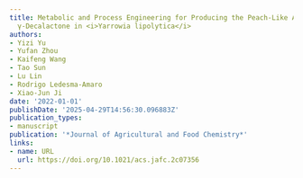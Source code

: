 ```yaml
---
title: Metabolic and Process Engineering for Producing the Peach-Like Aroma Compound
  γ-Decalactone in <i>Yarrowia lipolytica</i>
authors:
- Yizi Yu
- Yufan Zhou
- Kaifeng Wang
- Tao Sun
- Lu Lin
- Rodrigo Ledesma‐Amaro
- Xiao‐Jun Ji
date: '2022-01-01'
publishDate: '2025-04-29T14:56:30.096883Z'
publication_types:
- manuscript
publication: '*Journal of Agricultural and Food Chemistry*'
links:
- name: URL
  url: https://doi.org/10.1021/acs.jafc.2c07356
---
```

